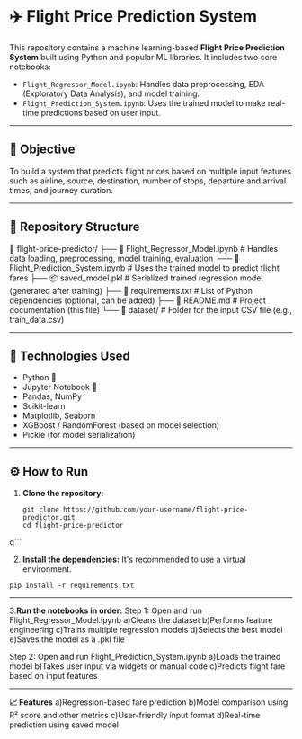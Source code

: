 # ✈️ Flight Price Prediction System

This repository contains a machine learning-based **Flight Price Prediction System** built using Python and popular ML libraries. It includes two core notebooks:

- `Flight_Regressor_Model.ipynb`: Handles data preprocessing, EDA (Exploratory Data Analysis), and model training.
- `Flight_Prediction_System.ipynb`: Uses the trained model to make real-time predictions based on user input.

---

## 📌 Objective

To build a system that predicts flight prices based on multiple input features such as airline, source, destination, number of stops, departure and arrival times, and journey duration.

---

## 📂 Repository Structure

📁 flight-price-predictor/
├── 📓 Flight_Regressor_Model.ipynb      # Handles data loading, preprocessing, model training, evaluation
├── 📓 Flight_Prediction_System.ipynb    # Uses the trained model to predict flight fares
├── 📦 saved_model.pkl                   # Serialized trained regression model (generated after training)
├── 📄 requirements.txt                  # List of Python dependencies (optional, can be added)
├── 📄 README.md                         # Project documentation (this file)
└── 📂 dataset/                          # Folder for the input CSV file (e.g., train_data.csv)


---

## 🧠 Technologies Used

- Python 🐍
- Jupyter Notebook 📓
- Pandas, NumPy
- Scikit-learn
- Matplotlib, Seaborn
- XGBoost / RandomForest (based on model selection)
- Pickle (for model serialization)

---

## ⚙️ How to Run

1. **Clone the repository:**
   ```
   git clone https://github.com/your-username/flight-price-predictor.git
   cd flight-price-predictor
  q```

2. **Install the dependencies:**
It's recommended to use a virtual environment.
```
pip install -r requirements.txt
```

---
3.**Run the notebooks in order:**
Step 1: Open and run Flight_Regressor_Model.ipynb
a)Cleans the dataset
b)Performs feature engineering
c)Trains multiple regression models
d)Selects the best model
e)Saves the model as a .pkl file

Step 2: Open and run Flight_Prediction_System.ipynb
a)Loads the trained model
b)Takes user input via widgets or manual code
c)Predicts flight fare based on input features

---

**📈 Features**
a)Regression-based fare prediction
b)Model comparison using R² score and other metrics
c)User-friendly input format
d)Real-time prediction using saved model


















